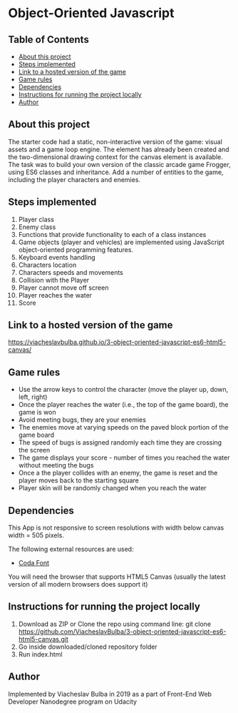 # Object-Oriented Javascript

## Table of Contents

* [About this project](#about-this-project)
* [Steps implemented](#steps-implemented)
* [Link to a hosted version of the game](#link-to-a-hosted-version-of-the-game)
* [Game rules](#game-rules)
* [Dependencies](#dependencies)
* [Instructions for running the project locally](#instructions-for-running-the-project-locally)
* [Author](#author)

## About this project

The starter code had a static, non-interactive version of the game: visual assets and a game loop engine.
The <canvas> element has already been created and the two-dimensional drawing context for the canvas element is available.
The task was to build your own version of the classic arcade game Frogger, using ES6 classes and inheritance. Add a number of entities to the game, including the player characters and enemies.

## Steps implemented

1. Player class
2. Enemy class
3. Functions that provide functionality to each of a class instances
4. Game objects (player and vehicles) are implemented using JavaScript object-oriented programming features.
5. Keyboard events handling
6. Characters location
7. Characters speeds and movements
8. Collision with the Player
9. Player cannot move off screen
10. Player reaches the water
11. Score

## Link to a hosted version of the game

https://viacheslavbulba.github.io/3-object-oriented-javascript-es6-html5-canvas/

## Game rules

* Use the arrow keys to control the character (move the player up, down, left, right)
* Once the player reaches the water (i.e., the top of the game board), the game is won
* Avoid meeting bugs, they are your enemies
* The enemies move at varying speeds on the paved block portion of the game board
* The speed of bugs is assigned randomly each time they are crossing the screen
* The game displays your score - number of times you reached the water without meeting the bugs
* Once a the player collides with an enemy, the game is reset and the player moves back to the starting square
* Player skin will be randomly changed when you reach the water

## Dependencies

This App is not responsive to screen resolutions with width below canvas width = 505 pixels.

The following external resources are used:

* [Coda Font](https://fonts.googleapis.com/css?family=Coda)

You will need the browser that supports HTML5 Canvas (usually the latest version of all modern browsers does support it)

## Instructions for running the project locally

1. Download as ZIP or Clone the repo using command line: git clone https://github.com/ViacheslavBulba/3-object-oriented-javascript-es6-html5-canvas.git
2. Go inside downloaded/cloned repository folder
3. Run index.html

## Author

Implemented by Viacheslav Bulba in 2019 as a part of Front-End Web Developer Nanodegree program on Udacity